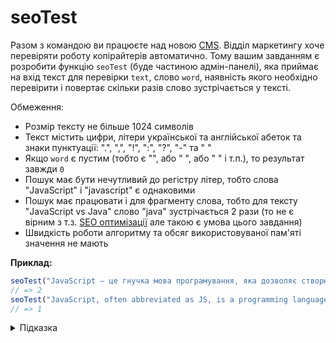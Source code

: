 # seoTest

Разом з командою ви працюєте над новою [CMS](https://uk.wikipedia.org/wiki/Система_керування_вмістом). Відділ маркетингу хоче перевіряти роботу копірайтерів автоматично. Тому вашим завданням є розробити функцію `seoTest` (буде частиною адмін-панелі), яка приймає на вхід текст для перевірки `text`, слово `word`, наявність якого необхідно перевірити і повертає
скільки разів слово зустрічається у тексті.

Обмеження:

- Розмір тексту не більше 1024 символів
- Текст містить цифри, літери української та англійської абеток та знаки пунктуації: ".", ",", "!", ":", "?", "-" та " "
- Якщо `word` є пустим (тобто є "", або " ", або "  " і т.п.), то результат завжди `0`
- Пошук має бути нечутливий до регістру літер, тобто слова "JavaScript" і "javascript" є однаковими
- Пошук має працювати і для фрагменту слова, тобто для тексту "JavaScript vs Java" слово "java" зустрічається 2 рази (то не є вірним з т.з. [SEO оптимізації](https://uk.wikipedia.org/wiki/%D0%9E%D0%BF%D1%82%D0%B8%D0%BC%D1%96%D0%B7%D0%B0%D1%86%D1%96%D1%8F_%D0%B4%D0%BB%D1%8F_%D0%BF%D0%BE%D1%88%D1%83%D0%BA%D0%BE%D0%B2%D0%B8%D1%85_%D1%81%D0%B8%D1%81%D1%82) але такою є умова цього завдання)
- Швидкість роботи алгоритму та обсяг використовуваної пам'яті значення не мають

**Приклад:**

```js
seoTest("JavaScript — це гнучка мова програмування, яка дозволяє створювати цікаві та креативні анімації й унікальні ефекти. Тут ти освоїш базовий синтаксис мови JavaScript.", "JavaScript", 2);
// => 2
seoTest("JavaScript, often abbreviated as JS, is a programming language that is one of the core technologies of the World Wide Web, alongside HTML and CSS.", "script");
// => 1
```

<details>
  <summary>Підказка</summary>

---

  ## Алгоритм дій:

  1. Якщо слово пусте або немає тексту - повернути 0
  1. Інакше перевести текст і слово у нижній регістр
  1. Порахувати скільки разів зустрічається слово у тексті
  1. Повернути результат

  Зверніть увагу на методи [toLowerCase](https://developer.mozilla.org/en-US/docs/Web/JavaScript/Reference/Global_Objects/String/toLoweCase) та [toUpperCase](https://developer.mozilla.org/en-US/docs/Web/JavaScript/Reference/Global_Objects/String/toUpperCase).

  Придивіться до результату методу [split](https://developer.mozilla.org/en-US/docs/Web/JavaScript/Reference/Global_Objects/String/split).

  Можете спробувати знайти рішення за допомогою методу [indexOf](https://developer.mozilla.org/en-US/docs/Web/JavaScript/Reference/Global_Objects/String/indexOf).

  Також можна знайти рішення через [includes](https://developer.mozilla.org/en-US/docs/Web/JavaScript/Reference/Global_Objects/String/includes), розділивши текст на слова за допомогою [split](https://developer.mozilla.org/en-US/docs/Web/JavaScript/Reference/Global_Objects/String/split).

  Можуть також бути корисними регулярні вирази ["Regular expression syntax cheatsheet"](https://developer.mozilla.org/en-US/docs/Web/JavaScript/Guide/Regular_Expressions/Cheatsheet), [search](https://developer.mozilla.org/en-US/docs/Web/JavaScript/Reference/Global_Objects/String/search) та [match](https://developer.mozilla.org/en-US/docs/Web/JavaScript/Reference/Global_Objects/String/match).

</details>